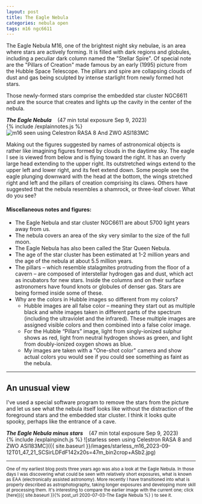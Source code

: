 ```yaml
---
layout: post
title: The Eagle Nebula
categories: nebula open
tags: m16 ngc6611
---
```

The Eagle Nebula M16, one of the brightest night sky nebulae, is an area where stars are actively forming. It is filled with dark regions and globules, including a peculiar dark column named the "Stellar Spire".
Of special note are the "Pillars of Creation" made famous by an early (1995) picture from the Hubble Space Telescope.
The pillars and spire are collapsing clouds of dust and gas being sculpted by intense starlight from  newly formed hot stars.

Those newly-formed stars comprise the embedded star cluster NGC6611 and are the source that  creates  and lights up the cavity in the center of the nebula.

_**The Eagle Nebula**_  &nbsp;&nbsp; (47 min total exposure Sep 9, 2023)<br>
{% include /explainnotes.js %}
<img src = "{{ site.baseurl }}/images/m16_2023-09-12T01_47_21_SCSirLDFdF142x20s=47m_bin2cropStarnet+ASb2.jpg" 
alt = "m16 seen using Celestron RASA 8 And ZWO ASI183MC" 
onmouseover = "this.src='{{ site.baseurl }}/images/m16_2023-09-12T01_47_21_SCSirLDFdF142x20s=47m_bin2cropStarnet+ASb2_notes.jpg'" 
onmouseout = "this.src='{{ site.baseurl }}/images/m16_2023-09-12T01_47_21_SCSirLDFdF142x20s=47m_bin2cropStarnet+ASb2.jpg'" 
/><br>


Making out the figures suggested by names of astronomical objects is rather like imagining figures formed by clouds in the daytime sky. The eagle I see is viewed from below and is flying toward the right. It has an overly large head extending to the upper right. Its outstretched wings extend to the upper left and lower right, and its feet extend down.  Some people see the eagle plunging downward with the head at the bottom, the wings stretched right and left and the pillars of creation comprising its claws. Others have suggested that the nebula resembles a shamrock, or three-leaf clover. What do you see?

#### Miscellaneous notes and figures:
- The Eagle Nebula and star cluster NGC6611 are about 5700 light years away from us.
- The nebula covers an area of the sky very similar to the size of the full moon.
- The Eagle Nebula has also been called the Star Queen Nebula.
- The age of the star cluster has been estimated at 1-2 million years and the age of the nebula at about 5.5 million years.
- The pillars – which resemble stalagmites protruding from the floor of a cavern – are composed of interstellar hydrogen gas and dust, which act as incubators for new stars. Inside the columns and on their surface astronomers have found knots or globules of denser gas. Stars are being formed inside some of these. 
- Why are the colors in Hubble images so different from my colors?
    * Hubble images are all false color – meaning they start out as multiple black and white images taken in different parts of the spectrum (including the ultraviolet and the infrared). These multiple images are assigned visible colors and then combined into a false color image.  
    * For the Hubble “Pillars” image, light from singly-ionized sulphur shows as red, light from neutral hydrogen  shows as green, and light from doubly-ionized oxygen shows as blue.
    * My images are taken with a "One-shot color" camera and show actual colors you would see if you could see something as faint as the nebula.

-----
## An unusual view
I've used a special software program to remove the stars from the picture and let us see what the nebula itself looks like without the distraction of the foreground stars and the embedded star cluster.  I think it looks quite spooky, perhaps like the entrance of a cave.

_**The Eagle Nebula minus stars**_  &nbsp;&nbsp; (47 min total exposure Sep 9, 2023)<br>
{% include /explainpinch.js %}
![starless seen using Celestron RASA 8 and ZWO ASI183MC]({{ site.baseurl }}/images/starless_m16_2023-09-12T01_47_21_SCSirLDFdF142x20s=47m_bin2crop+ASb2.jpg)

<!--  (comment out stuff I was using to debug mouseover problem )
##### Testing ( I'm debugging a problem with mouseover not working properly ):

![testing Alt text]({{ site.baseurl }}/images/m16_2023-09-12T01_47_21_SCSirLDFdF142x20s=47m_bin2cropStarnet+ASb2_notes.jpg)
<br>


<a href="https://howardgrams.github.io/images/m16_2023-09-12T01_47_21_SCSirLDFdF142x20s%3D47m_bin2cropStarnet%2BASb2_notes.jpg">test text2</a>

<a href="{{ site.baseurl }}/images/m16_2023-09-12T01_47_21_SCSirLDFdF142x20s=47m_bin2cropStarnet+ASb2_notes.jpg">test text 3</a>
-->

-----
<sub>
One of my earliest  blog posts three years ago was also a look at the Eagle Nebula.
In those  days I was discovering what could be seen with relatively short exposures, what is known as EAA (electronically assisted astronomy). More recently I have transitioned into what is properly described as astrophotography, taking longer exposures  and developing more skill at processing them.
It's interesting to compare the earlier image with the current one; 
click [here]({{ site.baseurl }}{% post_url 2020-07-03-The Eagle Nebula %} ) to see it.
</sub>